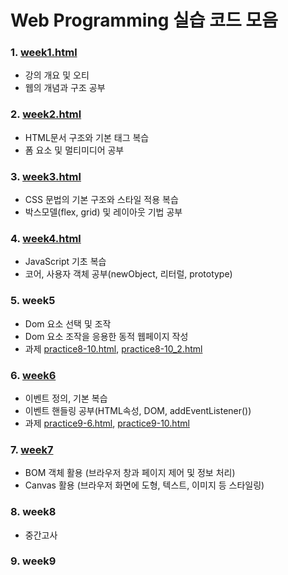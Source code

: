 # Web Programming 실습 코드 모음

### 1. [week1.html](https://github.com/tspark0724/webP/blob/main/week1.html)
- 강의 개요 및 오티
- 웹의 개념과 구조 공부

### 2. [week2.html](https://github.com/tspark0724/webP/blob/main/week2.html)
- HTML문서 구조와 기본 태그 복습
- 폼 요소 및 멀티미디어 공부

### 3. [week3.html](https://github.com/tspark0724/webP/blob/main/week3.html)
- CSS 문법의 기본 구조와 스타일 적용 복습
- 박스모델(flex, grid) 및 레이아웃 기법 공부

### 4. [week4.html](https://github.com/tspark0724/webP/blob/main/week4.html)
- JavaScript 기초 복습
- 코어, 사용자 객체 공부(newObject, 리터럴, prototype)

### 5. week5
- Dom 요소 선택 및 조작 
- Dom 요소 조작을 응용한 동적 웹페이지 작성
- 과제 [practice8-10.html](https://github.com/tspark0724/webP/blob/main/practice8-10_1.html), [practice8-10_2.html](https://github.com/tspark0724/webP/blob/main/practice8-10_2.html)

### 6. [week6](https://github.com/tspark0724/webP/tree/main/week6)
- 이벤트 정의, 기본 복습
- 이벤트 핸들링 공부(HTML속성, DOM, addEventListener())
- 과제 [practice9-6.html](https://github.com/tspark0724/webP/blob/main/practice9-6.html), [practice9-10.html](https://github.com/tspark0724/webP/blob/main/practice9-10.html)

### 7. [week7](https://github.com/tspark0724/webP/tree/main/week7)
- BOM 객체 활용 (브라우저 창과 페이지 제어 및 정보 처리)
- Canvas 활용 (브라우저 화면에 도형, 텍스트, 이미지 등 스타일링)

### 8. week8
- 중간고사

### 9. week9
